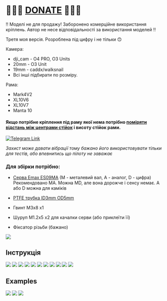 
# 🍩🍩🍩 [DONATE](https://send.monobank.ua/jar/8GPxyGjM8E) 🍩🍩🍩

‼️ Моделі не для продажу! Заборонено комерційне використання кріплень. Автор не несе відповідальності за використання моделей ‼️

Третя моя версія. Розроблена під цифру і не тільки 🙃

Камера:

- dji_cam - O4 PRO, O3 Units
- 20mm - O3 Unit
- 19mm - caddx/walksnail
- Всі інші підбирати по розміру.

Рама:

- Mark4V2
- XL10V6
- XL10V7
- Manta 10

#### Якщо потрібне кріплення під раму якої нема потрібно [поміряти відстань між центрами стійок](https://dmytr0.github.io/hole-distance/) і висоту стійок рами.

<a href="https://t.me/dimonick" target="_blank">
  <img src="https://img.shields.io/badge/Telegram-2CA5E0?style=for-the-badge&logo=telegram&logoColor=white" alt="Telegram Link"/>
</a>

_Захист може давати вібрації тому бажано його використовувати тільки для тестів, або впевнитись що пілоту не заважає_ 

### Для збірки потрібно:
- [Серва Emax ES09MA](https://vi.aliexpress.com/item/4000975385342.html) (M - металевий вал, A - аналог, D - цифра) Рекомендовано MA. Можна MD, але вона дорожче і сенсу немає. A або D можна для каміків

- [PTFE трубка ID3mm OD5mm](https://vi.aliexpress.com/item/1005001446770552.html)
- Гвинт M3x8 x1
- Шуруп M1.2x5 x2 для качалки серви (або приклеїти її)
- Фіксатор різьби (бажано)


![](/FPV_CAMERA_MOUNT/Povorotna/V3/media/1.jpg)

## Інструкція

![](/FPV_CAMERA_MOUNT/Povorotna/V3/media/i1.jpg)
![](/FPV_CAMERA_MOUNT/Povorotna/V3/media/i2.jpg)
![](/FPV_CAMERA_MOUNT/Povorotna/V3/media/i3.jpg)
![](/FPV_CAMERA_MOUNT/Povorotna/V3/media/i4.jpg)
![](/FPV_CAMERA_MOUNT/Povorotna/V3/media/i5.jpg)
![](/FPV_CAMERA_MOUNT/Povorotna/V3/media/i6.jpg)
![](/FPV_CAMERA_MOUNT/Povorotna/V3/media/i7.jpg)
![](/FPV_CAMERA_MOUNT/Povorotna/V3/media/i8.jpg)
![](/FPV_CAMERA_MOUNT/Povorotna/V3/media/i9.jpg)
![](/FPV_CAMERA_MOUNT/Povorotna/V3/media/i10.jpg)
![](/FPV_CAMERA_MOUNT/Povorotna/V3/media/i11.jpg)


## Examples

![](/FPV_CAMERA_MOUNT/Povorotna/V3/media/4.jpg)
![](/FPV_CAMERA_MOUNT/Povorotna/V3/media/2.jpg)
![](/FPV_CAMERA_MOUNT/Povorotna/V3/media/3.jpg)

